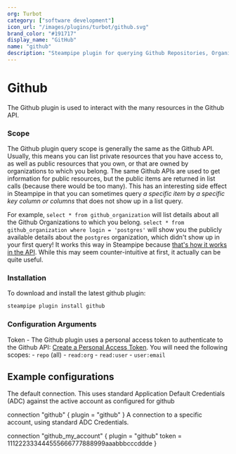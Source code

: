 ```yaml
---
org: Turbot
category: ["software development"]
icon_url: "/images/plugins/turbot/github.svg"
brand_color: "#191717"
display_name: "GitHub"
name: "github"
description: "Steampipe plugin for querying Github Repositories, Organizations, and other resources."
---
```


# Github

The Github plugin is used to interact with the many resources in the Github API.

### Scope

The Github plugin query scope is generally the same as the Github API.
Usually, this means you can list private resources that you have access to, as
well as public resources that you own, or that are owned by organizations to
which you belong.  The same Github APIs are used to get information for public
resources, but the public items are returned in list calls (because there would
be too many).  This has an interesting side effect in Steampipe in that you can
sometimes query *a specific item* by *a specific key column or columns* that
does not show up in a list query.

For example, `select * from github_organization` will list details about all
the Github Organizations to which you belong. `select * from
github_organization where login = 'postgres'` will show you the publicly
available details about the `postgres` organization, which didn't show up in
your first query!  It works this way in Steampipe because [that's how it works
in the API](https://docs.github.com/en/rest/reference/orgs#list-organizations-for-a-user).
While this may seem counter-intuitive at first, it actually can be quite
useful.

### Installation

To download and install the latest github plugin:

```bash
steampipe plugin install github
```

### Configuration Arguments

Token - The Github plugin uses a personal access token to authenticate to the Github API:
[Create a Personal Access Token](https://docs.github.com/en/github/authenticating-to-github/creating-a-personal-access-token).  You will need the following scopes:
    - `repo` (all)
    - `read:org`
    - `read:user`
    - `user:email`

## Example configurations

The default connection. This uses standard Application Default Credentials (ADC) against the active account as configured for github

connection "github" {
plugin    = "github"
}
A connection to a specific account, using standard ADC Credentials.

connection "github_my_account" {
plugin    = "github"
token   = 111222333444555666777888999aaabbbcccddde
}


